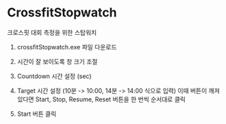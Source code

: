 # CrossfitStopwatch
크로스핏 대회 측정을 위한 스탑워치


1. crossfitStopwatch.exe 파일 다운로드
2. 시간이 잘 보이도록 창 크기 조절
3. Countdown 시간 설정 (sec)
4. Target 시간 설정 (10분 -> 10:00, 14분 -> 14:00 식으로 입력)
   이때 버튼이 깨져있다면 Start, Stop, Resume, Reset 버튼을 한 번씩 순서대로 클릭

5. Start 버튼 클릭

